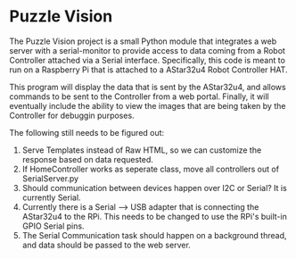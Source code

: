 # Puzzle Vision

The Puzzle Vision project is a small Python module that integrates a web server with a serial-monitor to provide access 
to data coming from a Robot Controller attached via a Serial interface. Specifically, this code is meant to run on a
Raspberry Pi that is attached to a AStar32u4 Robot Controller HAT. 

This program will display the data that is sent by the AStar32u4, and allows commands to be sent to the Controller
from a web portal. Finally, it will eventually include the ability to view the images that are being taken by
the Controller for debuggin purposes.

The following still needs to be figured out:

1. Serve Templates instead of Raw HTML, so we can customize the response based on data requested.
2. If HomeController works as seperate class, move all controllers out of SerialServer.py
3. Should communication between devices happen over I2C or Serial? It is currently Serial.
4. Currently there is a Serial --> USB adapter that is connecting the AStar32u4 to the RPi. This needs to be changed to
use the RPi's built-in GPIO Serial pins.
5. The Serial Communication task should happen on a background thread, and data should be passed to the web server.
